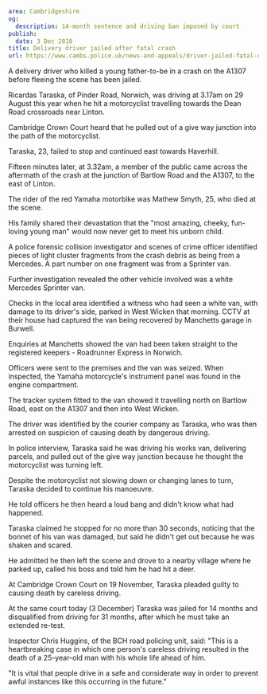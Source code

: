 ```yaml
area: Cambridgeshire
og:
  description: 14-month sentence and driving ban imposed by court
publish:
  date: 3 Dec 2018
title: Delivery driver jailed after fatal crash
url: https://www.cambs.police.uk/news-and-appeals/driver-jailed-fatal-crash
```

A delivery driver who killed a young father-to-be in a crash on the A1307 before fleeing the scene has been jailed.

Ricardas Taraska, of Pinder Road, Norwich, was driving at 3.17am on 29 August this year when he hit a motorcyclist travelling towards the Dean Road crossroads near Linton.

Cambridge Crown Court heard that he pulled out of a give way junction into the path of the motorcyclist.

Taraska, 23, failed to stop and continued east towards Haverhill.

Fifteen minutes later, at 3.32am, a member of the public came across the aftermath of the crash at the junction of Bartlow Road and the A1307, to the east of Linton.

The rider of the red Yamaha motorbike was Mathew Smyth, 25, who died at the scene.

His family shared their devastation that the "most amazing, cheeky, fun-loving young man" would now never get to meet his unborn child.

A police forensic collision investigator and scenes of crime officer identified pieces of light cluster fragments from the crash debris as being from a Mercedes. A part number on one fragment was from a Sprinter van.

Further investigation revealed the other vehicle involved was a white Mercedes Sprinter van.

Checks in the local area identified a witness who had seen a white van, with damage to its driver's side, parked in West Wicken that morning. CCTV at their house had captured the van being recovered by Manchetts garage in Burwell.

Enquiries at Manchetts showed the van had been taken straight to the registered keepers - Roadrunner Express in Norwich.

Officers were sent to the premises and the van was seized. When inspected, the Yamaha motorcycle's instrument panel was found in the engine compartment.

The tracker system fitted to the van showed it travelling north on Bartlow Road, east on the A1307 and then into West Wicken.

The driver was identified by the courier company as Taraska, who was then arrested on suspicion of causing death by dangerous driving.

In police interview, Taraska said he was driving his works van, delivering parcels, and pulled out of the give way junction because he thought the motorcyclist was turning left.

Despite the motorcyclist not slowing down or changing lanes to turn, Taraska decided to continue his manoeuvre.

He told officers he then heard a loud bang and didn't know what had happened.

Taraska claimed he stopped for no more than 30 seconds, noticing that the bonnet of his van was damaged, but said he didn't get out because he was shaken and scared.

He admitted he then left the scene and drove to a nearby village where he parked up, called his boss and told him he had hit a deer.

At Cambridge Crown Court on 19 November, Taraska pleaded guilty to causing death by careless driving.

At the same court today (3 December) Taraska was jailed for 14 months and disqualified from driving for 31 months, after which he must take an extended re-test.

Inspector Chris Huggins, of the BCH road policing unit, said: "This is a heartbreaking case in which one person's careless driving resulted in the death of a 25-year-old man with his whole life ahead of him.

"It is vital that people drive in a safe and considerate way in order to prevent awful instances like this occurring in the future."

